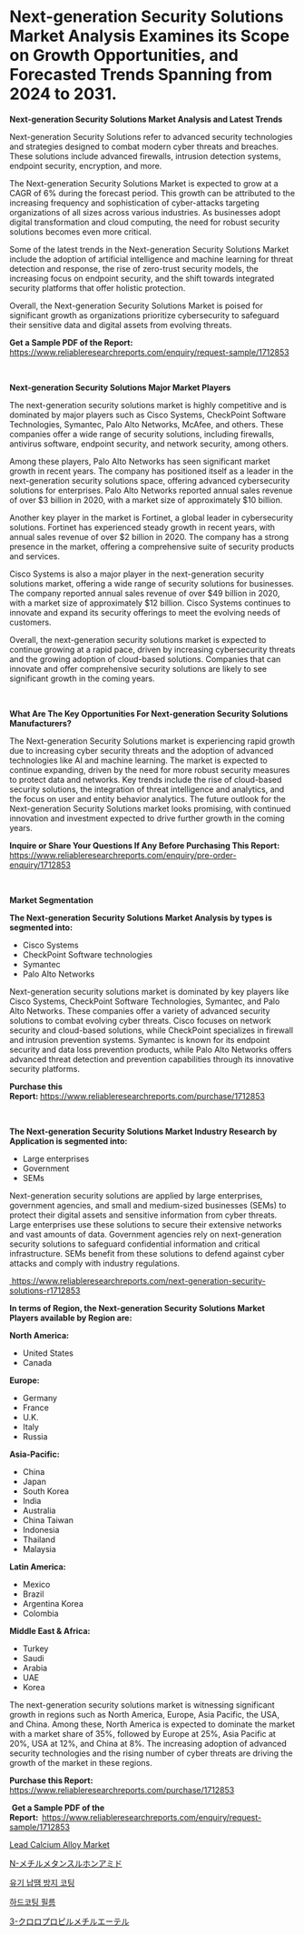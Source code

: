 <p><h1>Next-generation Security Solutions Market Analysis Examines its Scope on Growth Opportunities, and Forecasted Trends Spanning from 2024 to 2031.</h1></p><p><strong>Next-generation Security Solutions Market Analysis and Latest Trends</strong></p>
<p><p>Next-generation Security Solutions refer to advanced security technologies and strategies designed to combat modern cyber threats and breaches. These solutions include advanced firewalls, intrusion detection systems, endpoint security, encryption, and more.</p><p>The Next-generation Security Solutions Market is expected to grow at a CAGR of 6% during the forecast period. This growth can be attributed to the increasing frequency and sophistication of cyber-attacks targeting organizations of all sizes across various industries. As businesses adopt digital transformation and cloud computing, the need for robust security solutions becomes even more critical.</p><p>Some of the latest trends in the Next-generation Security Solutions Market include the adoption of artificial intelligence and machine learning for threat detection and response, the rise of zero-trust security models, the increasing focus on endpoint security, and the shift towards integrated security platforms that offer holistic protection.</p><p>Overall, the Next-generation Security Solutions Market is poised for significant growth as organizations prioritize cybersecurity to safeguard their sensitive data and digital assets from evolving threats.</p></p>
<p><strong>Get a Sample PDF of the Report:&nbsp;</strong> <a href="https://www.reliableresearchreports.com/enquiry/request-sample/1712853">https://www.reliableresearchreports.com/enquiry/request-sample/1712853</a></p>
<p>&nbsp;</p>
<p><strong>Next-generation Security Solutions Major Market Players</strong></p>
<p><p>The next-generation security solutions market is highly competitive and is dominated by major players such as Cisco Systems, CheckPoint Software Technologies, Symantec, Palo Alto Networks, McAfee, and others. These companies offer a wide range of security solutions, including firewalls, antivirus software, endpoint security, and network security, among others.</p><p>Among these players, Palo Alto Networks has seen significant market growth in recent years. The company has positioned itself as a leader in the next-generation security solutions space, offering advanced cybersecurity solutions for enterprises. Palo Alto Networks reported annual sales revenue of over $3 billion in 2020, with a market size of approximately $10 billion.</p><p>Another key player in the market is Fortinet, a global leader in cybersecurity solutions. Fortinet has experienced steady growth in recent years, with annual sales revenue of over $2 billion in 2020. The company has a strong presence in the market, offering a comprehensive suite of security products and services.</p><p>Cisco Systems is also a major player in the next-generation security solutions market, offering a wide range of security solutions for businesses. The company reported annual sales revenue of over $49 billion in 2020, with a market size of approximately $12 billion. Cisco Systems continues to innovate and expand its security offerings to meet the evolving needs of customers.</p><p>Overall, the next-generation security solutions market is expected to continue growing at a rapid pace, driven by increasing cybersecurity threats and the growing adoption of cloud-based solutions. Companies that can innovate and offer comprehensive security solutions are likely to see significant growth in the coming years.</p></p>
<p>&nbsp;</p>
<p><strong>What Are The Key Opportunities For Next-generation Security Solutions Manufacturers?</strong></p>
<p><p>The Next-generation Security Solutions market is experiencing rapid growth due to increasing cyber security threats and the adoption of advanced technologies like AI and machine learning. The market is expected to continue expanding, driven by the need for more robust security measures to protect data and networks. Key trends include the rise of cloud-based security solutions, the integration of threat intelligence and analytics, and the focus on user and entity behavior analytics. The future outlook for the Next-generation Security Solutions market looks promising, with continued innovation and investment expected to drive further growth in the coming years.</p></p>
<p><strong>Inquire or Share Your Questions If Any Before Purchasing This Report:</strong> <a href="https://www.reliableresearchreports.com/enquiry/pre-order-enquiry/1712853">https://www.reliableresearchreports.com/enquiry/pre-order-enquiry/1712853</a></p>
<p>&nbsp;</p>
<p><strong>Market Segmentation</strong></p>
<p><strong>The Next-generation Security Solutions Market Analysis by types is segmented into:</strong></p>
<p><ul><li>Cisco Systems</li><li>CheckPoint Software technologies</li><li>Symantec</li><li>Palo Alto Networks</li></ul></p>
<p><p>Next-generation security solutions market is dominated by key players like Cisco Systems, CheckPoint Software Technologies, Symantec, and Palo Alto Networks. These companies offer a variety of advanced security solutions to combat evolving cyber threats. Cisco focuses on network security and cloud-based solutions, while CheckPoint specializes in firewall and intrusion prevention systems. Symantec is known for its endpoint security and data loss prevention products, while Palo Alto Networks offers advanced threat detection and prevention capabilities through its innovative security platforms.</p></p>
<p><strong>Purchase this Report:&nbsp;</strong><a href="https://www.reliableresearchreports.com/purchase/1712853">https://www.reliableresearchreports.com/purchase/1712853</a></p>
<p>&nbsp;</p>
<p><strong>The Next-generation Security Solutions Market Industry Research by Application is segmented into:</strong></p>
<p><ul><li>Large enterprises</li><li>Government</li><li>SEMs</li></ul></p>
<p><p>Next-generation security solutions are applied by large enterprises, government agencies, and small and medium-sized businesses (SEMs) to protect their digital assets and sensitive information from cyber threats. Large enterprises use these solutions to secure their extensive networks and vast amounts of data. Government agencies rely on next-generation security solutions to safeguard confidential information and critical infrastructure. SEMs benefit from these solutions to defend against cyber attacks and comply with industry regulations.</p></p>
<p><a href="https://www.reliableresearchreports.com/next-generation-security-solutions-r1712853">&nbsp;https://www.reliableresearchreports.com/next-generation-security-solutions-r1712853</a></p>
<p><strong>In terms of Region, the Next-generation Security Solutions Market Players available by Region are:</strong></p>
<p>
    <p> <strong> North America: </strong>
        <ul>
            <li>United States</li>
            <li>Canada</li>
        </ul>
        </p> 
    <p> <strong> Europe: </strong>
        <ul>
            <li>Germany</li>
            <li>France</li>
            <li>U.K.</li>
            <li>Italy</li>
            <li>Russia</li>
        </ul>
        </p> 
    <p> <strong> Asia-Pacific: </strong>
        <ul>
            <li>China</li>
            <li>Japan</li>
            <li>South Korea</li>
            <li>India</li>
            <li>Australia</li>
            <li>China Taiwan</li>
            <li>Indonesia</li>
            <li>Thailand</li>
            <li>Malaysia</li>
        </ul>
        </p> 
    <p> <strong> Latin America: </strong>
        <ul>
            <li>Mexico</li>
            <li>Brazil</li>
            <li>Argentina Korea</li>
            <li>Colombia</li>
        </ul>
        </p> 
    <p> <strong> Middle East & Africa: </strong>
        <ul>
            <li>Turkey</li>
            <li>Saudi</li>
            <li>Arabia</li>
            <li>UAE</li>
            <li>Korea</li>
        </ul>
    </p>
    </p>
<p><p>The next-generation security solutions market is witnessing significant growth in regions such as North America, Europe, Asia Pacific, the USA, and China. Among these, North America is expected to dominate the market with a market share of 35%, followed by Europe at 25%, Asia Pacific at 20%, USA at 12%, and China at 8%. The increasing adoption of advanced security technologies and the rising number of cyber threats are driving the growth of the market in these regions.</p></p>
<p><strong>Purchase this Report: </strong><a href="https://www.reliableresearchreports.com/purchase/1712853">https://www.reliableresearchreports.com/purchase/1712853</a></p>
<p>&nbsp;<strong>Get a Sample PDF of the Report:&nbsp;&nbsp;</strong><a href="https://www.reliableresearchreports.com/enquiry/request-sample/1712853">https://www.reliableresearchreports.com/enquiry/request-sample/1712853</a></p>
<p><strong></strong></p>
<p><p><a href="https://github.com/mabutironaldo/Market-Research-Report-List-4/blob/main/lead-calcium-alloy-market.md">Lead Calcium Alloy Market</a></p><p><a href="https://github.com/tubbs463/Market-Research-Report-List-1/blob/main/8919323112643.md">N-メチルメタンスルホンアミド</a></p><p><a href="https://github.com/chupp85/Market-Research-Report-List-1/blob/main/5485622110584.md">유기 납땜 방지 코팅</a></p><p><a href="https://github.com/JackieFauhey9089475/Market-Research-Report-List-2/blob/main/9670771110583.md">하드코팅 필름</a></p><p><a href="https://github.com/LeoraEber/Market-Research-Report-List-1/blob/main/5425215112644.md">3-クロロプロピルメチルエーテル</a></p></p>